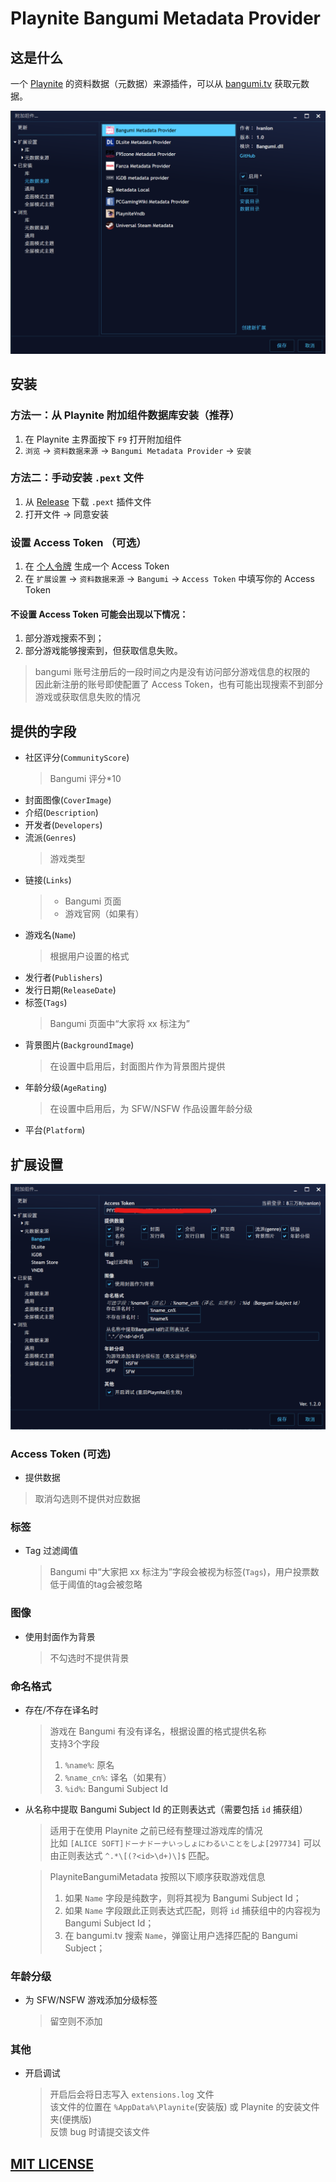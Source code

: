 # Playnite Bangumi Metadata Provider
## 这是什么
一个 [Playnite](https://playnite.link/) 的资料数据（元数据）来源插件，可以从 [bangumi.tv](https://bgm.tv/) 获取元数据。

![plugin](Screenshots/plugin.png)


## 安装  
### 方法一：从 Playnite 附加组件数据库安装（推荐）
1. 在 Playnite 主界面按下 `F9` 打开附加组件
2. `浏览` -> `资料数据来源` -> `Bangumi Metadata Provider` -> `安装`

### 方法二：手动安装 `.pext` 文件
1. 从 [Release](https://github.com/Ivanlon30000/PlayniteBangumiMetadata/releases) 下载 `.pext` 插件文件
2. 打开文件 -> 同意安装

### 设置 Access Token （可选）
1. 在 [个人令牌](https://next.bgm.tv/demo/access-token) 生成一个 Access Token
2. 在 `扩展设置` -> `资料数据来源` -> `Bangumi` -> `Access Token` 中填写你的 Access Token

#### 不设置 Access Token 可能会出现以下情况：  
1. 部分游戏搜索不到；
2. 部分游戏能够搜索到，但获取信息失败。  

> bangumi 账号注册后的一段时间之内是没有访问部分游戏信息的权限的  
> 因此新注册的账号即使配置了 Access Token，也有可能出现搜索不到部分游戏或获取信息失败的情况

## 提供的字段  
+ 社区评分(`CommunityScore`)  
    > Bangumi 评分*10
+ 封面图像(`CoverImage`)
+ 介绍(`Description`)  
+ 开发者(`Developers`)
+ 流派(`Genres`)
    > 游戏类型
+ 链接(`Links`)  
    > + Bangumi 页面
    > + 游戏官网（如果有）
+ 游戏名(`Name`)  
    > 根据用户设置的格式
+ 发行者(`Publishers`)
+ 发行日期(`ReleaseDate`)
+ 标签(`Tags`)  
    > Bangumi 页面中“大家将 xx 标注为”
+ 背景图片(`BackgroundImage`)  
    > 在设置中启用后，封面图片作为背景图片提供
+ 年龄分级(`AgeRating`)  
    > 在设置中启用后，为 SFW/NSFW 作品设置年龄分级
+ 平台(`Platform`)  

## 扩展设置

![settings](Screenshots/setting.png)

### Access Token (可选)
+ 提供数据  
> 取消勾选则不提供对应数据  

### 标签  
+ Tag 过滤阈值  
  > Bangumi 中“大家把 xx 标注为”字段会被视为标签(`Tags`)，用户投票数低于阈值的tag会被忽略

### 图像  
+ 使用封面作为背景  
  > 不勾选时不提供背景  

### 命名格式  
+ 存在/不存在译名时  
  > 游戏在 Bangumi 有没有译名，根据设置的格式提供名称  
  > 支持3个字段  
  > 1. `%name%`: 原名  
  > 2. `%name_cn%`: 译名（如果有）  
  > 3. `%id%`: Bangumi Subject Id  
+ 从名称中提取 Bangumi Subject Id 的正则表达式（需要包括 `id` 捕获组）  
  > 适用于在使用 Playnite 之前已经有整理过游戏库的情况  
  > 比如 `[ALICE SOFT]ドーナドーナいっしょにわるいことをしよ[297734]`
  > 可以由正则表达式 `^.*\[(?<id>\d+)\]$` 匹配。  

  > PlayniteBangumiMetadata 按照以下顺序获取游戏信息  
  >  1. 如果 `Name` 字段是纯数字，则将其视为 Bangumi Subject Id；  
  >  2. 如果 `Name` 字段跟此正则表达式匹配，则将 `id` 捕获组中的内容视为 Bangumi Subject Id；  
  >  3. 在 bangumi.tv 搜索 `Name`，弹窗让用户选择匹配的 Bangumi Subject；  


### 年龄分级
 + 为 SFW/NSFW 游戏添加分级标签
   > 留空则不添加

### 其他
 + 开启调试  
   > 开启后会将日志写入 `extensions.log` 文件  
   > 该文件的位置在 `%AppData%\Playnite`(安装版) 或 Playnite 的安装文件夹(便携版)  
   > 反馈 bug 时请提交该文件
 
## [MIT LICENSE](https://github.com/Ivanlon30000/PlayniteBangumiMetadata/blob/master/LICENSE)
